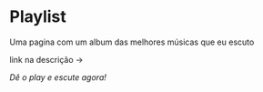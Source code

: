 # Playlist
Uma pagina com um album das melhores músicas que eu escuto

link na descrição ->

*Dê o play e escute agora!*

